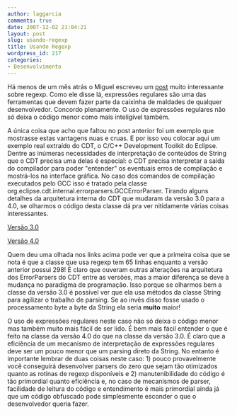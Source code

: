 ```yaml
---
author: laggarcia
comments: true
date: 2007-12-02 21:04:21
layout: post
slug: usando-regexp
title: Usando Regexp
wordpress_id: 217
categories:
- Desenvolvimento
---
```


Há menos de um mês atrás o Miguel escreveu um [post](http://log4dev.com/2007/11/19/regexp-nossa-de-cada-dia/) muito interessante sobre regexp. Como ele disse lá, expressões regulares são uma das ferramentas que devem fazer parte da caixinha de maldades de qualquer desenvolvedor. Concordo plenamente. O uso de expressões regulares não só deixa o código menor como mais inteligível também.

A única coisa que acho que faltou no post anterior foi um exemplo que mostrasse estas vantagens nuas e cruas. E por isso vou colocar aqui um exemplo real extraído do CDT, o C/C++ Development Toolkit do Eclipse. Dentre as inúmeras necessidades de interpretação de conteúdos de String que o CDT precisa uma delas é especial: o CDT precisa interpretar a saída do compilador para poder "entender" os eventuais erros de compilação e mostrá-los na interface gráfica. No caso dos comandos de compilação executados pelo GCC isso é tratado pela classe org.eclipse.cdt.internal.errorparsers.GCCErrorParser. Tirando alguns detalhes da arquitetura interna do CDT que mudaram da versão 3.0 para a 4.0, se olharmos o código desta classe dá pra ver nitidamente várias coisas interessantes.

[Versão 3.0](http://dev.eclipse.org/viewcvs/index.cgi/org.eclipse.cdt/all/org.eclipse.cdt.core/src/org/eclipse/cdt/internal/errorparsers/GCCErrorParser.java?revision=1.16&root=Tools_Project&view=markup)

[Versão 4.0](http://dev.eclipse.org/viewcvs/index.cgi/org.eclipse.cdt/all/org.eclipse.cdt.core/src/org/eclipse/cdt/internal/errorparsers/GCCErrorParser.java?revision=1.26&root=Tools_Project&view=markup)

Quem deu uma olhada nos links acima pode ver que a primeira coisa que se nota é que a classe que usa regexp tem 65 linhas enquanto a versão anterior possui 298! É claro que ouveram outras alterações na arquitetura dos ErrorParsers do CDT entre as versões, mas a maior diferença se deve à mudança no paradigma de programação. Isso porque se olharmos bem a classe da versão 3.0 é possível ver que ela usa métodos da classe String para agilizar o trabalho de parsing. Se ao invês disso fosse usado o processamento byte a byte da String ela seria **muito** maior!

O uso de expressões regulares neste caso não só deixa o código menor mas também muito mais fácil de ser lido. É bem mais fácil entender o que é feito na classe da versão 4.0 do que na classe da versão 3.0. É claro que a eficiência de um mecanismo de interpretação de expressões regulares deve ser um pouco menor que um parsing direto da String. No entanto é importante lembrar de duas coisas neste caso: 1) pouco provavelmente você conseguirá desenvolver parsers do zero que sejam tão otimizados quanto as rotinas de regexp disponíveis e 2) manutenibilidade do código é tão primordial quanto eficiência e, no caso de mecanismos de parser, facilidade de leitura do código e entendimento é mais primordial ainda já que um código obfuscado pode simplesmente esconder o que o desenvolvedor queria fazer.

